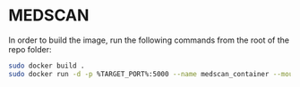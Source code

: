 # MEDSCAN
In order to build the image, run the following commands from the root of the repo folder:
```bash
sudo docker build .
sudo docker run -d -p %TARGET_PORT%:5000 --name medscan_container --mount "type=bind,source=$(pwd)/app/,target=/app/" --restart always medscan
```
